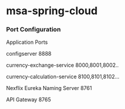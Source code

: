 # msa-spring-cloud

### Port Configuration
Application	Ports

configserver	8888

currency-exchange-service	8000,8001,8002..

currency-calculation-service	8100,8101,8102…

Nexflix Eureka Naming Server	8761

API Gateway	8765
